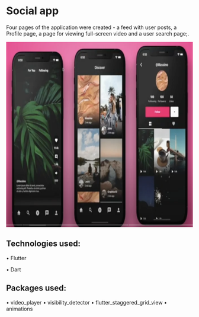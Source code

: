# Social app

Four pages of the application were created - a feed with user posts, a Profile page, a page for viewing full-screen video and a user search page;.

<img src="https://github.com/aniribe/flutter__social_app/blob/main/assets/images/app_screenshot.png" height=500px>

## Technologies used:

• Flutter

• Dart



## Packages used:

• video_player
• visibility_detector
• flutter_staggered_grid_view
• animations 
